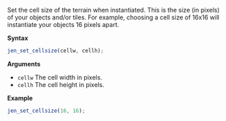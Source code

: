 Set the cell size of the terrain when instantiated. This is the size (in pixels) of your objects and/or tiles. For example, choosing a cell size of 16x16 will instantiate your objects 16 pixels apart.

**Syntax**
```js
jen_set_cellsize(cellw, cellh);
```

**Arguments**
- ``cellw`` The cell width in pixels.
- ``cellh`` The cell height in pixels.

**Example**
```js
jen_set_cellsize(16, 16);
```